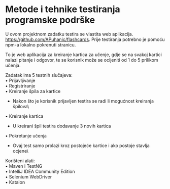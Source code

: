 # Metode i tehnike testiranja programske podrške

U ovom projektnom zadatku testira se vlastita web aplikacija.
https://github.com/APuhanic/flashcards. Prije testiranja potrebno je pomoću npm-a lokalno pokrenuti stranicu.

To je web aplikacija za kreiranje kartica za učenje, gdje se na svakoj kartici nalazi pitanje i odgovor, te se korisnik može se ocijeniti od 1 do 5 prilikom učenja.

Zadatak ima 5 testnih slučajeva:\
• Prijavljivanje\
• Registriranje\
• Kreiranje špila za kartice
* Nakon što je korisnik prijavljen testira se radi li mogućnost kreiranja špilova\

• Kreiranje kartica
*  U kreirani špil testira dodavanje 3 novih kartica

• Pokretanje učenja
* Ovaj test samo prolazi kroz postojeće kartice i ako postoje stavlja ocjene\

Korišteni alati:\
• Maven i TestNG\
• IntelliJ IDEA Community Edition\
• Selenium WebDriver\
• Katalon 

